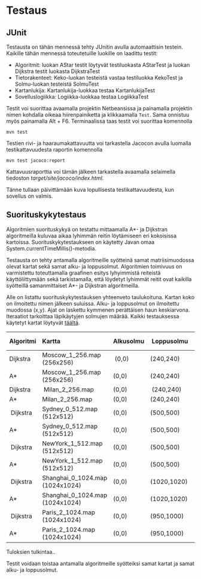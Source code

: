 # Testaus

## JUnit

Testausta on tähän mennessä tehty JUnitin avulla automaattisin testein. Kaikille tähän mennessä toteutetuille luokille on laadittu testit:
- Algoritmit: luokan AStar testit löytyvät testiluokasta AStarTest ja luokan Dijkstra testit luokasta DijkstraTest
- Tietorakenteet: Keko-luokan testeistä vastaa testiluokka KekoTest ja Solmu-luokan testeistä SolmuTest
- Kartanlukija: Kartanlukija-luokkaa testaa KartanlukijaTest
- Sovelluslogiikka: Logiikka-luokkaa testaa LogiikkaTest

Testit voi suorittaa avaamalla projektin Netbeansissa ja painamalla projektin nimen kohdalla oikeaa hiirenpainiketta ja klikkaamalla `Test`. Sama onnistuu myös painamalla Alt + F6. Terminaalissa taas testit voi suorittaa komennolla
```
mvn test
```
Testien rivi- ja haaraumakattavuutta voi tarkastella Jacocon avulla luomalla testikattavuudesta raportin komennolla
```
mvn test jacoco:report
```
Kattavuusraporttia voi tämän jälkeen tarkastella avaamalla selaimella tiedoston _target/site/jacoco/index.html_.

Tänne tullaan päivittämään kuva lopullisesta testikattavuudesta, kun sovellus on valmis.

## Suorituskykytestaus

Algoritmien suorituskykyä on testattu mittaamalla A*- ja Dijkstran algoritmeilla kuluvaa aikaa lyhimmän reitin löytämiseen eri kokoisissa kartoissa. Suorituskykytestaukseen on käytetty Javan omaa System.currentTimeMillis()-metodia. 

Testausta on tehty antamalla algoritmeille syötteinä samat matriisimuodossa olevat kartat sekä samat alku- ja loppusolmut. Algoritmien toimivuus on varmistettu toteuttamalla graafinen esitys lyhyimmistä reiteistä käyttöliittymään sekä tarkistamalla, että löydetyt lyhimmät reitit ovat kaikilla syötteillä samanmittaiset A*- ja Dijkstran algoritmeilla.

Alle on listattu suorituskykytestauksen yhteenveto taulukoituna. Kartan koko on ilmoitettu nimen jälkeen suluissa. Alku- ja loppusolmut on ilmoitettu muodossa (x,y). Ajat on laskettu kymmenen perättäisen haun keskiarvona. Iteraatiot tarkoittaa läpikäytyjen solmujen määrää. Kaikki testauksessa käytetyt kartat löytyvät [täältä](https://movingai.com/benchmarks/street/index.html).

| Algoritmi  | Kartta  | Alkusolmu | Loppusolmu | Iteraatiot  | Lyhin reitti | Aika (ms) |
|:---------------|:-------------|:------|:---------|-----------:|-----------:|---------:|
| Dijkstra | Moscow_1_256.map (256x256) | (0,0) | (240,240) | 48585 | 348,78 | 24,3 |
| A* | Moscow_1_256.map (256x256) | (0,0) | (240,240) | 7903 | 348,78 | 4,2 |
| Dijkstra | Milan_2_256.map | (0,0) | (240,240) | 48147 | 394,70 | 19 |
| A* | Milan_2_256.map | (0,0) | (240,240) | 57403 | 394,70 | 20,5 |
| Dijkstra | Sydney_0_512.map (512x512) | (0,0) | (500,500) | 206610 | 748,70 | 123,1 |
| A* | Sydney_0_512.map (512x512) | (0,0) | (500,500) | 127498 | 748,70 | 90,5 |
| Dijkstra | NewYork_1_512.map (512x512) | (0,0) | (500,500) | 197699 | 758,45 | 123,3 |
| A* | NewYork_1_512.map (512x512) | (0,0) | (500,500) | 147950 | 758,45 | 102,9 |
| Dijkstra | Shanghai_0_1024.map (1024x1024) | (0,0) | (1020,1020) | 805704 | 1528,02 | 347,5 |
| A* | Shanghai_0_1024.map (1024x1024) | (0,0) | (1020,1020) | 461456 | 1528,02 | 244,8 |
| Dijkstra | Paris_2_1024.map (1024x1024) | (0,0) | (950,1000) | 730230 | 1609,24 | 336,7 |
| A* | Paris_2_1024.map (1024x1024) | (0,0) | (950,1000) | 327918 | 1609,24 | 254,2 |

Tuloksien tulkintaa..

Testit voidaan toistaa antamalla algoritmeille syötteiksi samat kartat ja samat alku- ja loppusolmut.
